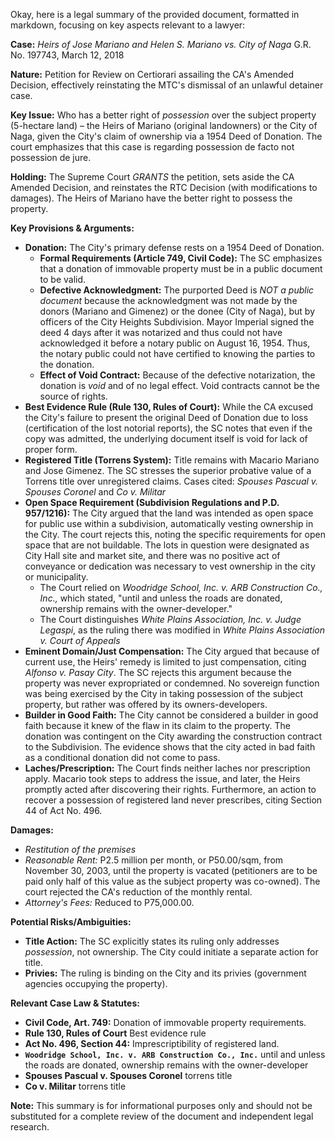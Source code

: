 Okay, here is a legal summary of the provided document, formatted in markdown, focusing on key aspects relevant to a lawyer:

**Case:** *Heirs of Jose Mariano and Helen S. Mariano vs. City of Naga* G.R. No. 197743, March 12, 2018

**Nature:** Petition for Review on Certiorari assailing the CA's Amended Decision, effectively reinstating the MTC's dismissal of an unlawful detainer case.

**Key Issue:**  Who has a better right of *possession* over the subject property (5-hectare land) – the Heirs of Mariano (original landowners) or the City of Naga, given the City's claim of ownership via a 1954 Deed of Donation.  The court emphasizes that this case is regarding possession de facto not possession de jure.

**Holding:** The Supreme Court *GRANTS* the petition, sets aside the CA Amended Decision, and reinstates the RTC Decision (with modifications to damages).  The Heirs of Mariano have the better right to possess the property.

**Key Provisions & Arguments:**

*   **Donation:** The City's primary defense rests on a 1954 Deed of Donation.
    *   **Formal Requirements (Article 749, Civil Code):** The SC emphasizes that a donation of immovable property must be in a public document to be valid.
    *   **Defective Acknowledgment:** The purported Deed is *NOT a public document* because the acknowledgment was not made by the donors (Mariano and Gimenez) or the donee (City of Naga), but by officers of the City Heights Subdivision. Mayor Imperial signed the deed 4 days after it was notarized and thus could not have acknowledged it before a notary public on August 16, 1954. Thus, the notary public could not have certified to knowing the parties to the donation.
    *   **Effect of Void Contract:**  Because of the defective notarization, the donation is *void* and of no legal effect. Void contracts cannot be the source of rights.
*   **Best Evidence Rule (Rule 130, Rules of Court):**  While the CA excused the City's failure to present the original Deed of Donation due to loss (certification of the lost notorial reports), the SC notes that even if the copy was admitted, the underlying document itself is void for lack of proper form.
*   **Registered Title (Torrens System):** Title remains with Macario Mariano and Jose Gimenez. The SC stresses the superior probative value of a Torrens title over unregistered claims.  Cases cited: *Spouses Pascual v. Spouses Coronel* and *Co v. Militar*
*   **Open Space Requirement (Subdivision Regulations and P.D. 957/1216):**  The City argued that the land was intended as open space for public use within a subdivision, automatically vesting ownership in the City. The court rejects this, noting the specific requirements for open space that are not buildable. The lots in question were designated as City Hall site and market site, and there was no positive act of conveyance or dedication was necessary to vest ownership in the city or municipality.
    *   The Court relied on *Woodridge School, Inc. v. ARB Construction Co., Inc.,* which stated, "until and unless the roads are donated, ownership remains with the owner-developer."
    *   The Court distinguishes *White Plains Association, Inc. v. Judge Legaspi*, as the ruling there was modified in *White Plains Association v. Court of Appeals*
*   **Eminent Domain/Just Compensation:** The City argued that because of current use, the Heirs' remedy is limited to just compensation, citing *Alfonso v. Pasay City*.  The SC rejects this argument because the property was never expropriated or condemned. No sovereign function was being exercised by the City in taking possession of the subject property, but rather was offered by its owners-developers.
*   **Builder in Good Faith:** The City cannot be considered a builder in good faith because it knew of the flaw in its claim to the property. The donation was contingent on the City awarding the construction contract to the Subdivision. The evidence shows that the city acted in bad faith as a conditional donation did not come to pass.
*   **Laches/Prescription:** The Court finds neither laches nor prescription apply. Macario took steps to address the issue, and later, the Heirs promptly acted after discovering their rights. Furthermore, an action to recover a possession of registered land never prescribes, citing Section 44 of Act No. 496.

**Damages:**
*   *Restitution of the premises*
*   *Reasonable Rent:*  P2.5 million per month, or P50.00/sqm, from November 30, 2003, until the property is vacated (petitioners are to be paid only half of this value as the subject property was co-owned). The court rejected the CA's reduction of the monthly rental.
*   *Attorney's Fees:* Reduced to P75,000.00.

**Potential Risks/Ambiguities:**

*   **Title Action:** The SC explicitly states its ruling only addresses *possession*, not ownership. The City could initiate a separate action for title.
*   **Privies:**  The ruling is binding on the City and its privies (government agencies occupying the property).

**Relevant Case Law & Statutes:**

*   **Civil Code, Art. 749:**  Donation of immovable property requirements.
*   **Rule 130, Rules of Court** Best evidence rule
*   **Act No. 496, Section 44:**  Imprescriptibility of registered land.
*   **`Woodridge School, Inc. v. ARB Construction Co., Inc.`** until and unless the roads are donated, ownership remains with the owner-developer
*   **Spouses Pascual v. Spouses Coronel** torrens title
*   **Co v. Militar** torrens title

**Note:** This summary is for informational purposes only and should not be substituted for a complete review of the document and independent legal research.
